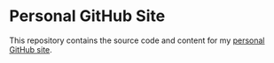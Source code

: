 # Personal GitHub Site
This repository contains the source code and content for my [personal GitHub site](http://darrenatherton.co.uk).

